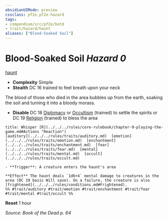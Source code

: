 ```yaml
---
obsidianUIMode: preview
cssclass: pf2e,pf2e-hazard
tags:
- compendium/src/pf2e/botd
- trait/hazard/haunt
aliases: ["Blood-Soaked Soil"]
---
```

# Blood-Soaked Soil *Hazard 0*  
[haunt](haunt.md)  

- **Complexity** Simple
- **Stealth** DC 16 trained to feel breath upon your neck  

The blood of those who died in the area bubbles up from the earth, soaking the soil and turning it into a bloody morass.

- **Disable** DC 18 [Diplomacy](../../skills.md#Diplomacy) or [Occultism](../../skills.md#Occultism) (trained) to settle the spirits or DC 19 [Religion](../../skills.md#Religion) (trained) to bless the area  
     
```ad-embed-ability
title: Whisper [R](../../../rules/core-rulebook/chapter-9-playing-the-game.md#Actions "Reaction")
[auditory](../../../rules/traits/auditory.md)  [emotion](../../../rules/traits/emotion.md)  [enchantment](../../../rules/traits/enchantment.md)  [fear](../../../rules/traits/fear.md)  [mental](../../../rules/traits/mental.md)  [occult](../../../rules/traits/occult.md)  

- **Trigger**: A creature enters the haunt's area

**Effect** The haunt deals `1d6+4` mental damage to creatures in the area (DC 19 basic Will save). On a failure, the creature is also [frightened](../../../rules/conditions.md#Frightened).  
%% #trait/auditory #trait/emotion #trait/enchantment #trait/fear #trait/mental #trait/occult %%
```

**Reset** 1 hour  

*Source: Book of the Dead p. 64*

